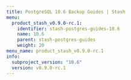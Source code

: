 ```yaml
---
title: PostgreSQL 10.6 Backup Guides | Stash
menu:
  product_stash_v0.9.0-rc.1:
    identifier: stash-postgres-guides-10.6
    name: 10.6
    parent: stash-postgres-guides
    weight: 20
menu_name: product_stash_v0.9.0-rc.1
info:
  subproject_version: "10.6"
  version: v0.9.0-rc.1
---
```


